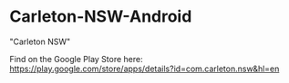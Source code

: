 Carleton-NSW-Android
====================

"Carleton NSW"

Find on the Google Play Store here: https://play.google.com/store/apps/details?id=com.carleton.nsw&hl=en
